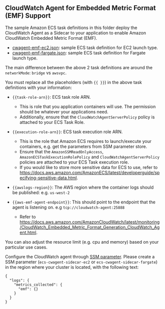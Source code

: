 ## CloudWatch Agent for Embedded Metric Format (EMF) Support

The sample Amazon ECS task definitions in this folder deploy the CloudWatch Agent as a Sidecar to your application to enable Amazon CloudWatch Embedded Metric Format (EMF).

* [cwagent-emf-ec2.json](cwagent-emf-ec2.json): sample ECS task definition for EC2 launch type.
* [cwagent-emf-fargate.json](cwagent-emf-fargate.json): sample ECS task definition for Fargate launch type.

The main difference between the above 2 task definitions are around the ```networkMode```: ```bridge``` vs ```awsvpc```.

You must replace all the placeholders (with ```{{ }}```) in the above task definitions with your information:
* ```{{task-role-arn}}```: ECS task role ARN.
  * This is role that you application containers will use. The permission should be whatever your applications need.
  * Additionally, ensure that the ```CloudWatchAgentServerPolicy``` policy is attached to your ECS Task Role.
  
* ```{{execution-role-arn}}```: ECS task execution role ARN.
  * This is the role that Amazon ECS requires to launch/execute your containers, e.g. get the parameters from SSM parameter store.
  * Ensure that the ```AmazonSSMReadOnlyAccess```, ```AmazonECSTaskExecutionRolePolicy``` and ```CloudWatchAgentServerPolicy``` policies are attached to your ECS Task execution role.
  * If you would like to store more sensitive data for ECS to use, refer to https://docs.aws.amazon.com/AmazonECS/latest/developerguide/specifying-sensitive-data.html.    

* ```{{awslogs-region}}```: The AWS region where the container logs should be published: e.g. ```us-west-2```

* ```{{aws-emf-agent-endpoint}}```: This should point to the endpoint that the agent is listening on. e.g ```tcp://cloudwatch-agent:25888```
  * Refer to https://docs.aws.amazon.com/AmazonCloudWatch/latest/monitoring/CloudWatch_Embedded_Metric_Format_Generation_CloudWatch_Agent.html.

You can also adjust the resource limit (e.g. cpu and memory) based on your particular use cases.

Configure the CloudWatch agent through [SSM parameter](https://docs.aws.amazon.com/systems-manager/latest/userguide/sysman-paramstore-su-create.html). Please create a SSM parameter (```ecs-cwagent-sidecar-ec2``` or ```ecs-cwagent-sidecar-fargate```) in the region where your cluster is located, with the following text:
```
{
  "logs": {
    "metrics_collected": {
      "emf": {}
    }
  }
}
```


